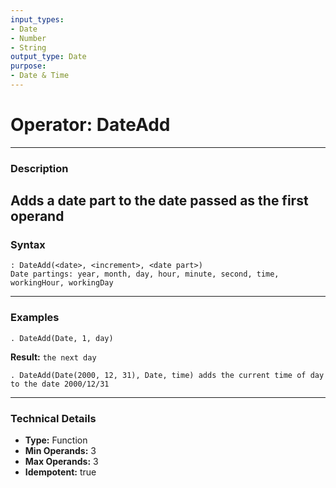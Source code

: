```yaml
---
input_types:
- Date
- Number
- String
output_type: Date
purpose:
- Date & Time
---
```

# Operator: DateAdd
---
### **Description**
Adds a date part to the date passed as the first operand
---
### **Syntax**
```
: DateAdd(<date>, <increment>, <date part>)
Date partings: year, month, day, hour, minute, second, time, workingHour, workingDay
```
---
### **Examples**
```
. DateAdd(Date, 1, day)
```
**Result:** `the next day`
```
. DateAdd(Date(2000, 12, 31), Date, time) adds the current time of day to the date 2000/12/31
```
---
### **Technical Details**
- **Type:** Function
- **Min Operands:** 3
- **Max Operands:** 3
- **Idempotent:** true